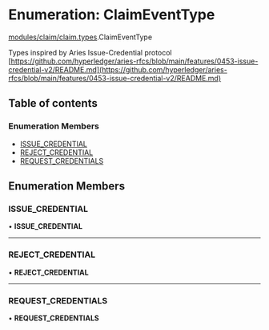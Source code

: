 # Enumeration: ClaimEventType

[modules/claim/claim.types](../modules/modules_claim_claim_types.md).ClaimEventType

Types inspired by Aries Issue-Credential protocol [https://github.com/hyperledger/aries-rfcs/blob/main/features/0453-issue-credential-v2/README.md](https://github.com/hyperledger/aries-rfcs/blob/main/features/0453-issue-credential-v2/README.md)

## Table of contents

### Enumeration Members

- [ISSUE\_CREDENTIAL](modules_claim_claim_types.ClaimEventType.md#issue_credential)
- [REJECT\_CREDENTIAL](modules_claim_claim_types.ClaimEventType.md#reject_credential)
- [REQUEST\_CREDENTIALS](modules_claim_claim_types.ClaimEventType.md#request_credentials)

## Enumeration Members

### ISSUE\_CREDENTIAL

• **ISSUE\_CREDENTIAL**

___

### REJECT\_CREDENTIAL

• **REJECT\_CREDENTIAL**

___

### REQUEST\_CREDENTIALS

• **REQUEST\_CREDENTIALS**
